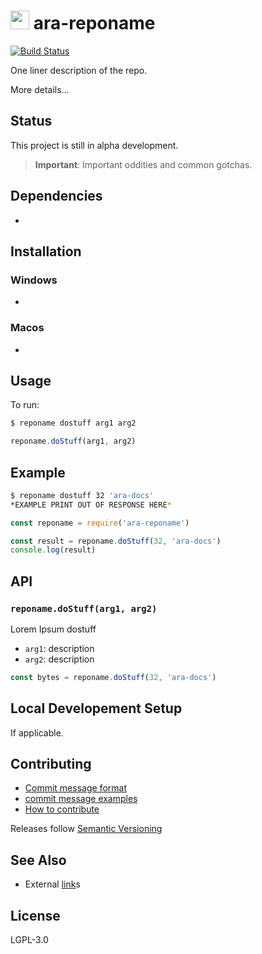 <img src="https://github.com/arablocks/docs/blob/master/ara.png" width="30" height="30" /> ara-reponame
========

[![Build Status](https://travis-ci.com/arablocks/docs.svg?token=6WjTyCg41y8MBmCzro5x&branch=master)](https://travis-ci.com/arablocks/docs)

One liner description of the repo.

More details...

## Status
This project is still in alpha development.

> **Important**: Important oddities and common gotchas.

## Dependencies
-

## Installation
### Windows
-

### Macos
-

## Usage
To run:
```sh
$ reponame dostuff arg1 arg2
```
```js
reponame.doStuff(arg1, arg2)
```

## Example
```sh
$ reponame dostuff 32 'ara-docs'
*EXAMPLE PRINT OUT OF RESPONSE HERE*
```

```js
const reponame = require('ara-reponame')

const result = reponame.doStuff(32, 'ara-docs')
console.log(result)
```

## API
### `reponame.doStuff(arg1, arg2)`

Lorem Ipsum dostuff
- `arg1`: description
- `arg2`: description

```js
const bytes = reponame.doStuff(32, 'ara-docs')
```

## Local Developement Setup
If applicable.

## Contributing
- [Commit message format](/.github/COMMIT_FORMAT.md)
- [commit message examples](/.github/COMMIT_FORMAT_EXAMPLES.md)
- [How to contribute](/.github/CONTRIBUTING.md)

Releases follow [Semantic Versioning](https://semver.org/)

## See Also
- External [link](https://goo.gl/67cqTC)s

## License
LGPL-3.0
